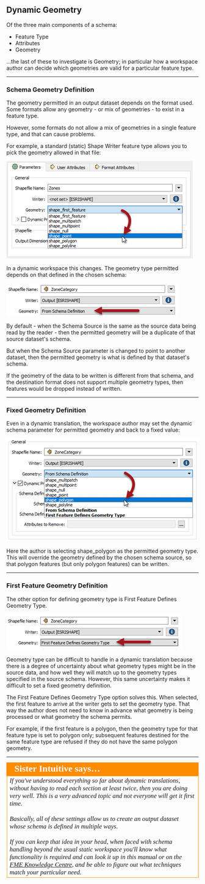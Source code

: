 ## Dynamic Geometry ##

Of the three main components of a schema:

- Feature Type
- Attributes
- Geometry

...the last of these to investigate is Geometry; in particular how a workspace author can decide which geometries are valid for a particular feature type.

---

### Schema Geometry Definition ###

The geometry permitted in an output dataset depends on the format used. Some formats allow any geometry - or mix of geometries - to exist in a feature type.

However, some formats do not allow a mix of geometries in a single feature type, and that can cause problems.

For example, a standard (static) Shape Writer feature type allows you to pick the geometry allowed in that file:

![](./Images/4.054.NonDynamicGeometrySetting.png)

In a dynamic workspace this changes. The geometry type permitted depends on that defined in the chosen schema:

![](./Images/4.055.DynamicGeometrySetting.png)

By default - when the Schema Source is the same as the source data being read by the reader - then the permitted geometry will be a duplicate of that source dataset's schema.

But when the Schema Source parameter is changed to point to another dataset, then the permitted geometry is what is defined by that dataset's schema. 

If the geometry of the data to be written is different from that schema, and the destination format does not support multiple geometry types, then features would be dropped instead of written.

---

### Fixed Geometry Definition ###

Even in a dynamic translation, the workspace author may set the dynamic schema parameter for permitted geometry and back to a fixed value:

![](./Images/4.056.DynamicGeometrySettings.png) 

Here the author is selecting shape_polygon as the permitted geometry type. This will override the geometry defined by the chosen schema source, so that polygon features (but only polygon features) can be written.

---

### First Feature Geometry Definition ###

The other option for defining geometry type is First Feature Defines Geometry Type.

![](./Images/4.057.FirstFeatureGeometrySetting.png)

Geometry type can be difficult to handle in a dynamic translation because there is a degree of uncertainty about what geometry types might be in the source data, and how well they will match up to the geometry types specified in the source schema. However, this same uncertainty makes it difficult to set a fixed geometry definition.

The First Feature Defines Geometry Type option solves this. When selected, the first feature to arrive at the writer gets to set the geometry type. That way the author does not need to know in advance what geometry is being processed or what geometry the schema permits.

For example, if the first feature is a polygon, then the geometry type for that feature type is set to polygon only; subsequent features destined for the same feature type are refused if they do not have the same polygon geometry.

---

<table style="border-spacing: 0px">
<tr>
<td style="vertical-align:middle;background-color:darkorange;border: 2px solid darkorange">
<i class="fa fa-quote-left fa-lg fa-pull-left fa-fw" style="color:white;padding-right: 12px;vertical-align:text-top"></i>
<span style="color:white;font-size:x-large;font-weight: bold;font-family:serif">Sister Intuitive says…</span>
</td>
</tr>

<tr>
<td style="border: 1px solid darkorange">
<span style="font-family:serif; font-style:italic; font-size:larger">
If you've understood everything so far about dynamic translations, without having to read each section at least twice, then you are doing very well. This is a very advanced topic and not everyone will get it first time.
<br><br>Basically, all of these settings allow us to create an output dataset whose schema is defined in multiple ways. 
<br><br>If you can keep that idea in your head, when faced with schema handling beyond the usual static workspace you'll know what functionality is required and can look it up in this manual or on the <a href="https://knowledge.safe.com/index.html">FME Knowledge Centre</a>, and be able to figure out what techniques match your particular need.
</span>
</td>
</tr>
</table>
